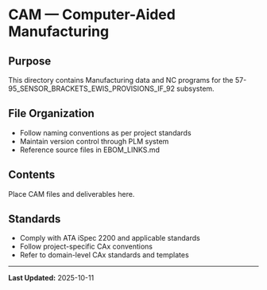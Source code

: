# CAM — Computer-Aided Manufacturing

## Purpose

This directory contains Manufacturing data and NC programs for the 57-95_SENSOR_BRACKETS_EWIS_PROVISIONS_IF_92 subsystem.

## File Organization

- Follow naming conventions as per project standards
- Maintain version control through PLM system
- Reference source files in EBOM_LINKS.md

## Contents

Place CAM files and deliverables here.

## Standards

- Comply with ATA iSpec 2200 and applicable standards
- Follow project-specific CAx conventions
- Refer to domain-level CAx standards and templates

---

**Last Updated:** 2025-10-11
